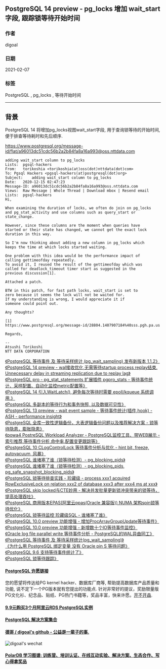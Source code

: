 ## PostgreSQL 14 preview - pg_locks 增加 wait_start 字段, 跟踪锁等待开始时间  
  
### 作者  
digoal  
  
### 日期  
2021-02-07  
  
### 标签  
PostgreSQL , pg_locks , 等待开始时间   
  
----  
  
## 背景  
PostgreSQL 14 将增加pg_locks视图wait_start字段, 用于查询锁等待的开始时间, 便于排查等待耗时和先后顺序.   
  
  
https://www.postgresql.org/message-id/flat/a96013dc51cdc56b2a2b84fa8a16a993@oss.nttdata.com  
  
```  
adding wait_start column to pg_locks  
Lists:	pgsql-hackers  
From:	torikoshia <torikoshia(at)oss(dot)nttdata(dot)com>  
To:	Pgsql Hackers <pgsql-hackers(at)postgresql(dot)org>  
Subject:	adding wait_start column to pg_locks  
Date:	2020-12-15 02:47:23  
Message-ID:	a96013dc51cdc56b2a2b84fa8a16a993@oss.nttdata.com  
Views:	Raw Message | Whole Thread | Download mbox | Resend email  
Lists:	pgsql-hackers  
Hi,  
  
When examining the duration of locks, we often do join on pg_locks  
and pg_stat_activity and use columns such as query_start or  
state_change.  
  
However, since these columns are the moment when queries have  
started or their state has changed, we cannot get the exact lock  
duration in this way.  
  
So I'm now thinking about adding a new column in pg_locks which  
keeps the time at which locks started waiting.  
  
One problem with this idea would be the performance impact of  
calling gettimeofday repeatedly.  
To avoid it, I reused the result of the gettimeofday which was  
called for deadlock_timeout timer start as suggested in the  
previous discussion[1].  
  
Attached a patch.  
  
BTW in this patch, for fast path locks, wait_start is set to  
zero because it seems the lock will not be waited for.  
If my understanding is wrong, I would appreciate it if  
someone could point out.  
  
Any thoughts?  
  
[1]   
https://www.postgresql.org/message-id/28804.1407907184%40sss.pgh.pa.us  
  
Regards,  
  
--  
Atsushi Torikoshi  
NTT DATA CORPORATION  
```  
  
[《PostgreSQL 等待事件 及 等待采样统计 (pg_wait_sampling) 发布新版本 1.1.2》](../202011/20201115_05.md)  
[《PostgreSQL 14 preview - wal接收优化,无需等待startup process replay结束. Unnecessary delay in streaming replication due to replay lag》](../202010/20201010_07.md)  
[《PostgreSQL pro - pg_stat_statements 扩展插件 pgpro_stats - 等待事件统计、采样配置、自动化监控metric配置等》](../202009/20200920_04.md)  
[《PostgreSQL 14 引入WaitLatch(), 避免每次等待时需要 epoll/kqueue 系统调用.》](../202008/20200803_06.md)  
[《PostgreSQL 多副本的等待行为和事务快照, 以及数据可见性》](../202002/20200213_02.md)  
[《PostgreSQL 13 preview - wait event sample - 等待事件统计(插件,hook) - ASH - performance insight》](../202001/20200101_01.md)  
[《PostgreSQL 全库一致性逻辑备份，大表逻辑备份问题以及推荐解决方案 - 锁等待隐患，膨胀隐患》](../201908/20190804_03.md)  
[《powa4 PostreSQL Workload Analyzer - PostgreSQL监控工具、带WEB展示 - 索引推荐,等待事件分析,命中率,配置变更跟踪等》](../201905/20190520_01.md)  
[《PostgreSQL 10 CLogControlLock 等待事件分析与优化 - hint bit, freeze, autovacuum, 风暴》](../201903/20190319_02.md)  
[《PostgreSQL 谁堵塞了谁（锁等待检测）- pg_blocking_pids》](../201903/20190304_01.md)  
[《PostgreSQL 谁堵塞了谁（锁等待检测）- pg_blocking_pids, pg_safe_snapshot_blocking_pids》](../201902/20190201_02.md)  
[《PostgreSQL 锁等待排查实践 - 珍藏级 - process xxx1 acquired RowExclusiveLock on relation xxx2 of database xxx3 after xxx4 ms at xxx》](../201806/20180622_02.md)  
[《PostgreSQL skip locked与CTE妙用 - 解决并发批量更新锁冲突带来的锁等待，提高处理吞吐》](../201803/20180314_03.md)  
[《PostgreSQL 商用版本EPAS(阿里云ppas(Oracle 兼容版)) NUMA 架构spin锁等待优化》](../201801/20180113_04.md)  
[《PostgreSQL 锁等待监控 珍藏级SQL - 谁堵塞了谁》](../201705/20170521_01.md)  
[《PostgreSQL 10.0 preview 功能增强 - 增加ProcArrayGroupUpdate等待事件》](../201704/20170421_01.md)  
[《PostgreSQL 10.0 preview 功能增强 - 新增数十个IO等待事件监控》](../201703/20170312_02.md)  
[《Oracle log file parallel write 等待事件分析 - PostgreSQL的WAL异曲同工》](../201612/20161219_01.md)  
[《PostgreSQL 等待事件 及 等待采样统计(pg_wait_sampling)》](../201610/20161006_01.md)  
[《为什么用 PostgreSQL 绑定变量 没有 Oracle pin S 等待问题》](../201606/20160617_02.md)  
[《PostgreSQL 9.6 支持等待事件统计了》](../201605/20160525_02.md)  
[《PostgreSQL 锁等待跟踪》](../201603/20160318_02.md)  
  
  
  
#### [PostgreSQL 许愿链接](https://github.com/digoal/blog/issues/76 "269ac3d1c492e938c0191101c7238216")
您的愿望将传达给PG kernel hacker、数据库厂商等, 帮助提高数据库产品质量和功能, 说不定下一个PG版本就有您提出的功能点. 针对非常好的提议，奖励限量版PG文化衫、纪念品、贴纸、PG热门书籍等，奖品丰富，快来许愿。[开不开森](https://github.com/digoal/blog/issues/76 "269ac3d1c492e938c0191101c7238216").  
  
  
#### [9.9元购买3个月阿里云RDS PostgreSQL实例](https://www.aliyun.com/database/postgresqlactivity "57258f76c37864c6e6d23383d05714ea")
  
  
#### [PostgreSQL 解决方案集合](https://yq.aliyun.com/topic/118 "40cff096e9ed7122c512b35d8561d9c8")
  
  
#### [德哥 / digoal's github - 公益是一辈子的事.](https://github.com/digoal/blog/blob/master/README.md "22709685feb7cab07d30f30387f0a9ae")
  
  
![digoal's wechat](../pic/digoal_weixin.jpg "f7ad92eeba24523fd47a6e1a0e691b59")
  
  
#### [PolarDB 学习图谱: 训练营、培训认证、在线互动实验、解决方案、生态合作、写心得拿奖品](https://www.aliyun.com/database/openpolardb/activity "8642f60e04ed0c814bf9cb9677976bd4")
  
